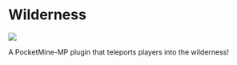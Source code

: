 # Wilderness
[![](https://poggit.pmmp.io/shield.state/Wilderness)](https://poggit.pmmp.io/p/Wilderness)

A PocketMine-MP plugin that teleports players into the wilderness!
